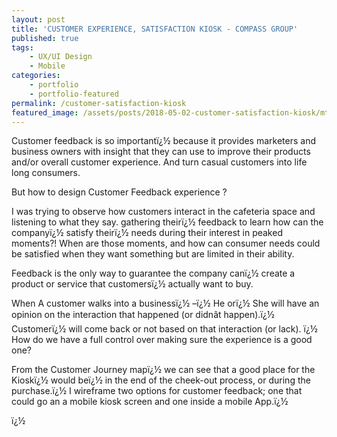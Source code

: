 ```yaml
---
layout: post
title: 'CUSTOMER EXPERIENCE, SATISFACTION KIOSK - COMPASS GROUP'
published: true
tags:
    - UX/UI Design
    - Mobile
categories:
    - portfolio
    - portfolio-featured
permalink: /customer-satisfaction-kiosk
featured_image: /assets/posts/2018-05-02-customer-satisfaction-kiosk/mtMRKT_AppMockup.jpg
---
```


Customer feedback is so importantï¿½ because it provides marketers and business owners with insight that they can use to improve their products and/or overall customer experience. And turn casual customers into life long consumers.

But how to design Customer Feedback experience ?

I was trying to observe how customers interact in the cafeteria space and listening to what they say. gathering theirï¿½ feedback to learn how can the companyï¿½ satisfy theirï¿½ needs during their interest in peaked moments?! When are those moments, and how can consumer needs could be satisfied when they want something but are limited in their ability.
  
Feedback is the only way to guarantee the company canï¿½ create a product or service that customersï¿½ actually want to buy.


  



  When A customer walks into a businessï¿½ &#8211;ï¿½ He orï¿½ She will have an opinion on the interaction that happened (or didnât happen).ï¿½ Customerï¿½ will come back or not based on that interaction (or lack). ï¿½ How do we have a full control over making sure the experience is a good one?



  



  From the Customer Journey mapï¿½ we can see that a good place for the Kioskï¿½ would beï¿½ in the end of the cheek-out process, or during the purchase.ï¿½ I wireframe two options for customer feedback; one that could go an a mobile kiosk screen and one inside a mobile App.ï¿½ 



  ï¿½   
